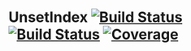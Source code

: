 # UnsetIndex [![Build Status](https://github.com/emmt/UnsetIndex.jl/actions/workflows/CI.yml/badge.svg?branch=main)](https://github.com/emmt/UnsetIndex.jl/actions/workflows/CI.yml?query=branch%3Amain) [![Build Status](https://ci.appveyor.com/api/projects/status/github/emmt/UnsetIndex.jl?svg=true)](https://ci.appveyor.com/project/emmt/UnsetIndex-jl) [![Coverage](https://codecov.io/gh/emmt/UnsetIndex.jl/branch/main/graph/badge.svg)](https://codecov.io/gh/emmt/UnsetIndex.jl)
